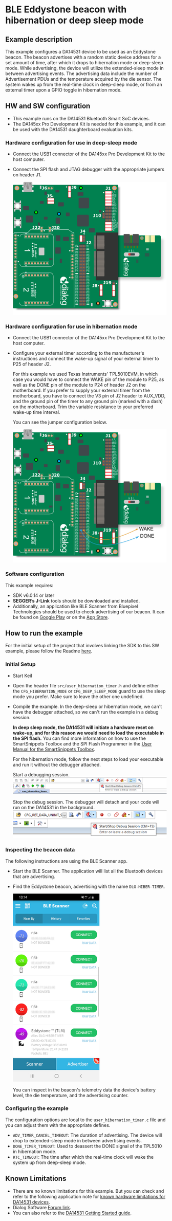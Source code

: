 # BLE Eddystone beacon with hibernation or deep sleep mode

## Example description

This example configures a DA14531 device to be used as an Eddystone beacon. The beacon advertises with a random static device address for a set amount of time, after which it drops to hibernation mode or deep-sleep mode. While advertising, the device will utilize the extended-sleep mode in between advertising events. The advertising data include the number of Advertisement PDUs and the temperature acquired by the die sensor. The system wakes up from the real-time clock in deep-sleep mode, or from an external timer upon a GPIO toggle in hibernation mode.

## HW and SW configuration
- This example runs on the DA14531 Bluetooth Smart SoC devices.	
- The DA145xx Pro Development Kit is needed for this example, and it can be used with the DA14531 daughterboard evaluation kits.

### Hardware configuration for use in deep-sleep mode

- Connect the USB1 connector of the DA145xx Pro Development Kit to the host computer.
- Connect the SPI flash and JTAG debugger with the appropriate jumpers on header J1.
	
	![deep_sleep_board_cfg](assets/deep_sleep_cfg.png)


### Hardware configuration for use in hibernation mode

- Connect the USB1 connector of the DA145xx Pro Development Kit to the host computer.
- Configure your external timer according to the manufacturer's instructions and connect the wake-up signal of your external timer to P25 of header J2. 

	For this example we used Texas Instruments' TPL5010EVM, in which case you would have to connect the WAKE pin of the module to P25, as well as the DONE pin of the module to P24 of header J2 on the motherboard. If you prefer to supply your external timer from the motherboard, you have to connect the V3 pin of J2 header to AUX_VDD, and the ground pin of the timer to any ground pin (marked with a dash) on the motherboard. Trim the variable resistance to your preferred wake-up time interval.

	You can see the jumper configuration below.

	![hibernation_board_cfg](assets/hibernation_cfg.png)

### Software configuration

 This example requires:
 - SDK v6.0.14 or later
 - **SEGGER’s J-Link** tools should be downloaded and installed.
 - Additionally, an application like BLE Scanner from Bluepixel Technologies should be used to check advertising of our beacon. It can be found on [Google Play](https://play.google.com/store/apps/details?id=com.macdom.ble.blescanner) or on the [App Store](https://apps.apple.com/us/app/ble-scanner-4-0/id1221763603).

## How to run the example

For the initial setup of the project that involves linking the SDK to this SW example, please follow the Readme [here](https://github.com/dialog-semiconductor/BLE_SDK6_examples).

### Initial Setup

 - Start Keil
 - Open the header file ``src/user_hibernation_timer.h`` and define either the ``CFG_HIBERNATION_MODE`` or ``CFG_DEEP_SLEEP_MODE`` guard to use the sleep mode you prefer. Make sure to leave the other one undefined.
 - Compile the example. In the deep-sleep or hibernation mode, we can't have the debugger attached, so we can't run the example in a debug session. 
 
	**In deep sleep mode, the DA14531 will initiate a hardware reset on wake-up, and for this reason we would need to load the executable in the SPI flash.** You can find more information on how to use the SmartSnippets Toolbox and the SPI Flash Programmer in the [User Manual for the SmartSnippets Toolbox](http://lpccs-docs.dialog-semiconductor.com/SmartSnippetsToolbox5.0.8_UM/index.html).

 	For the hibernation mode, follow the next steps to load your executable and run it without the debugger attached. 

    Start a debugging session.
	![keil-start-debug](assets/keil-start-debug-session.png)

	Stop the debug session. The debugger will detach and your code will run on the DA14531 in the background.
	![keil-stop-debug](assets/keil-stop-debug-session.png)

 ### Inspecting the beacon data
 The following instructions are using the BLE Scanner app.
 - Start the BLE Scanner. The application will list all the Bluetooth devices that are advertising. 
 - Find the Eddystone beacon, advertising with the name ``DLG-HIBER-TIMER``.
 	
	 ![ble-scanner-eddystone-beacon](assets/ble-scanner-eddystone-beacon.jpg)

   You can inspect in the beacon's telemetry data the device's battery level, the die temperature, and the advertising counter.

### Configuring the example
The configuration options are local to the ``user_hibernation_timer.c`` file and you can adjust them with the appropriate defines.

- ``ADV_TIMER_CANCEL_TIMEOUT``: The duration of advertising. The device will drop to extended-sleep mode in between advertising events.
- ``DONE_TIMER_TIMEOUT``: Used to deassert the DONE signal of the TPL5010 in hibernation mode.
- ``RTC_TIMEOUT``: The time after which the real-time clock will wake the system up from deep-sleep mode.

## Known Limitations


- There are no known limitations for this example. But you can check and refer to the following application note for [known hardware limitations for DA14531 devices](https://www.dialog-semiconductor.com/da14531_HW_Limitation).
- Dialog Software [Forum link](https://www.dialog-semiconductor.com/forum).
- You can also refer to the [DA14531 Getting Started guide](https://www.dialog-semiconductor.com/da14531-getting-started).


